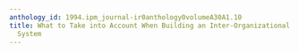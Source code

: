 ```yaml
---
anthology_id: 1994.ipm_journal-ir0anthology0volumeA30A1.10
title: What to Take into Account When Building an Inter-Organizational Information
  System
---
```

